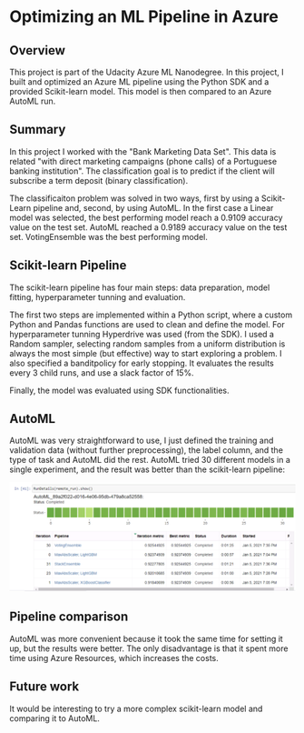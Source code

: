# Optimizing an ML Pipeline in Azure

## Overview
This project is part of the Udacity Azure ML Nanodegree.
In this project, I built and optimized an Azure ML pipeline using the Python SDK and a provided Scikit-learn model.
This model is then compared to an Azure AutoML run.

## Summary

In this project I worked with the "Bank Marketing Data Set". This data is related "with direct marketing campaigns (phone calls) of a Portuguese banking institution". 
The classification goal is to predict if the client will subscribe a term deposit (binary classification).

The classificaiton problem was solved in two ways, first by using a Scikit-Learn pipeline and, second, by using AutoML. 
In the first case a Linear model was selected, the best performing model reach a 0.9109 accuracy value on the test set.
AutoML reached a 0.9189 accuracy value on the test set. VotingEnsemble was the best performing model.


## Scikit-learn Pipeline

The scikit-learn pipeline has four main steps: data preparation, model fitting, hyperparameter tunning and evaluation. 

The first two steps are implemented within a Python script, where a custom Python and Pandas functions are used to clean and define the model. 
For hyperparameter tunning Hyperdrive was used (from the SDK). I used a Random sampler, selecting random samples from a uniform distribution is always the most simple (but effective) way to start exploring a problem. 
I also specified a banditpolicy for early stopping. It evaluates the results every 3 child runs, and use a slack factor of 15%. 

Finally, the model was evaluated using SDK functionalities. 

## AutoML

AutoML was very straightforward to use, I just defined the training and validation data (without further preprocessing), the label column, and the type of task and AutoML did the rest. 
AutoML tried 30 different models in a single experiment, and the result was better than the scikit-learn pipeline: 

![Screenshot](ScreenShot.png)

## Pipeline comparison

AutoML was more convenient because it took the same time for setting it up, but the results were better. The only disadvantage is that it spent more time using Azure Resources, which increases the costs. 

## Future work

It would be interesting to try a more complex scikit-learn model and comparing it to AutoML. 

